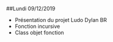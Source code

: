 ##Lundi 09/12/2019
- Présentation du projet Ludo Dylan BR
- Fonction incursive
- Class objet fonction
